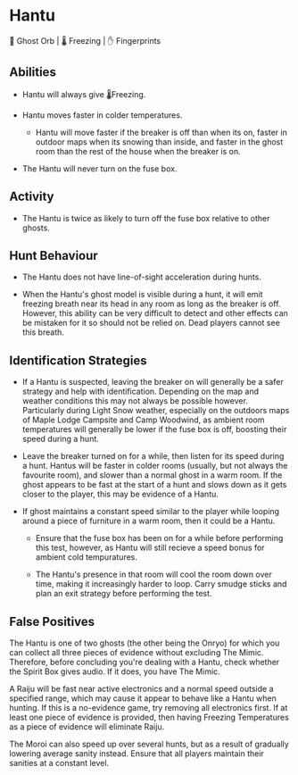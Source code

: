 # Hantu

🔮 Ghost Orb | 🌡️ Freezing | ✋ Fingerprints

## Abilities

* Hantu will always give 🌡️Freezing.

* Hantu moves faster in colder temperatures. 

    * Hantu will move faster if the breaker is off than when its on, faster in outdoor maps when its snowing than inside, and faster in the ghost room than the rest of the house when the breaker is on.

* The Hantu will never turn on the fuse box. 

## Activity

* The Hantu is twice as likely to turn off the fuse box relative to other ghosts.

## Hunt Behaviour

* The Hantu does not have line-of-sight acceleration during hunts.

* When the Hantu's ghost model is visible during a hunt, it will emit freezing breath near its head in any room as long as the breaker is off. However, this ability can be very difficult to detect and other effects can be mistaken for it so should not be relied on. Dead players cannot see this breath.

## Identification Strategies

* If a Hantu is suspected, leaving the breaker on will generally be a safer strategy and help with identification. Depending on the map and weather conditions this may not always be possible however. Particularly during Light Snow weather, especially on the outdoors maps of Maple Lodge Campsite and Camp Woodwind, as ambient room temperatures will generally be lower if the fuse box is off, boosting their speed during a hunt.

* Leave the breaker turned on for a while, then listen for its speed during a hunt. Hantus will be faster in colder rooms (usually, but not always the favourite room), and slower than a normal ghost in a warm room. If the ghost appears to be fast at the start of a hunt and slows down as it gets closer to the player, this may be evidence of a Hantu.

* If ghost maintains a constant speed similar to the player while looping around a piece of furniture in a warm room, then it could be a Hantu. 

    * Ensure that the fuse box has been on for a while before performing this test, however, as Hantu will still recieve a speed bonus for ambient cold tempuratures.

    * The Hantu's presence in that room will cool the room down over time, making it increasingly harder to loop. Carry smudge sticks and plan an exit strategy before performing the test. 

## False Positives

The Hantu is one of two ghosts (the other being the Onryo) for which you can collect all three pieces of evidence without excluding The Mimic. Therefore, before concluding you're dealing with a Hantu, check whether the Spirit Box gives audio. If it does, you have The Mimic.

A Raiju will be fast near active electronics and a normal speed outside a specified range, which may cause it appear to behave like a Hantu when hunting. If this is a no-evidence game, try removing all electronics first. If at least one piece of evidence is provided, then having Freezing Temperatures as a piece of evidence will eliminate Raiju.

The Moroi can also speed up over several hunts, but as a result of gradually lowering average sanity instead. Ensure that all players maintain their sanities at a constant level.